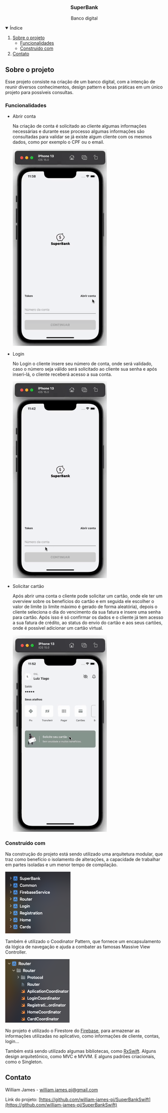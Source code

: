 <br />
<p align="center">

  <h3 align="center">SuperBank</h3>

  <p align="center">
    Banco digital
  </p>
</p>

<details open="open">
  <summary>Índice</summary>
    <ol>
    <li>
      <a href="#sobre-o-projeto">Sobre o projeto</a>
      <ul>
        <li><a href="#funcionalidades">Funcionalidades</a></li>
        <li><a href="#construido-com">Construido com</a></li>
      </ul>
    </li>
    <li><a href="#contato">Contato</a></li>
  </ol>
</details>

## Sobre o projeto

Esse projeto consiste na criação de um banco digital, com a intenção de reunir diversos conhecimentos, design pattern e boas práticas em um único projeto para possíveis consultas.

### Funcionalidades

  * Abrir conta

    Na criação de conta é solicitado ao cliente algumas informações necessárias e durante esse processo algumas informações são consultadas para validar se já existe algum cliente com os mesmos dados, como por exemplo o CPF ou o email.

    <img src=".github/AbrirConta.gif" width="300" />

  * Login
  
    No Login o cliente insere seu número de conta, onde será validado, caso o número seja válido será solicitado ao cliente sua senha e após inseri-lá, o cliente receberá acesso a sua conta.

    <img src=".github/Login.gif" width="300" />

  * Solicitar cartão

    Após abrir uma conta o cliente pode solicitar um cartão, onde ele ter um overview sobre os benefícios do cartão e em seguida ele escolher o valor de limite (o limite máximo é gerado de forma aleatória), depois o cliente seleciona o dia do vencimento da sua fatura e insere uma senha para cartão. Após isso é só confirmar os dados e o cliente já tem acesso a sua fatura de crédito, ao status do envio do cartão e aos seus cartões, onde é possível adicionar um cartão virtual.


    <img src=".github/RequestCard.gif" width="300" />

### Construído com

Na construção do projeto está sendo utilizado uma arquitetura modular, que traz como benefício o isolamento de alterações, a capacidade de trabalhar em partes isoladas e um menor tempo de compilação.

![Modular architecture](.github/modularArchitecture.png)

Também é utilizado o Coodinator Pattern, que fornece um encapsulamento da lógica de navegação e ajuda a combater as famosas Massive View Controller.

![Coordinator pattern](.github/CoordinatorPattern.png)

No projeto é utilizado o Firestore do [Firebase](https://firebase.google.com/), para armazenar as informações utilizadas no aplicativo, como informações de cliente, contas, login…

Também está sendo utilizado algumas bibliotecas, como [RxSwift](https://github.com/ReactiveX/RxSwift). Alguns design arquitetônico, como MVC e MVVM. E alguns padrões criacionais, como o Singleton.

## Contato

William James - william.james.pj@gmail.com

Link do projeto: [https://github.com/william-james-pj/SuperBankSwift](https://github.com/william-james-pj/SuperBankSwift)
